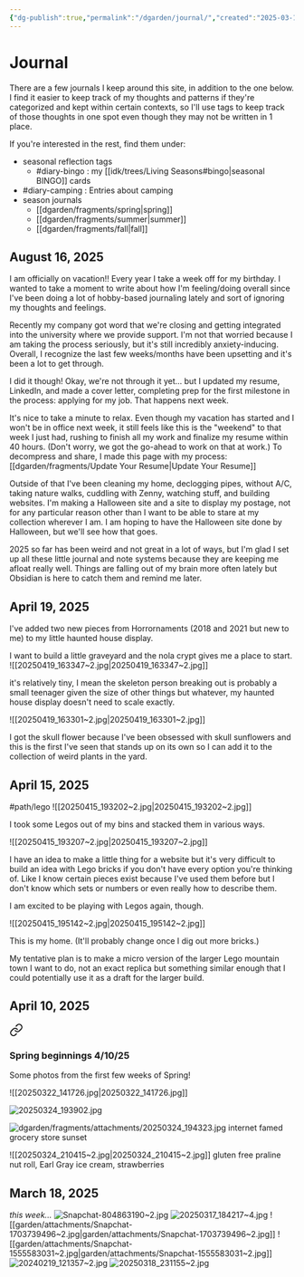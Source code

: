 ```yaml
---
{"dg-publish":true,"permalink":"/dgarden/journal/","created":"2025-03-18T23:40:15.766-04:00","updated":"2025-10-11T22:19:41.675-04:00"}
---
```



# Journal
There are a few journals I keep around this site, in addition to the one below. I find it easier to keep track of my thoughts and patterns if they're categorized and kept within certain contexts, so I'll use tags to keep track of those thoughts in one spot even though they may not be written in 1 place.

If you're interested in the rest, find them under:
- seasonal reflection tags 
	- #diary-bingo : my [[idk/trees/Living Seasons#bingo\|seasonal BINGO]] cards
- #diary-camping : Entries about camping 
- season journals
	- [[dgarden/fragments/spring\|spring]]
	- [[dgarden/fragments/summer\|summer]]
	- [[dgarden/fragments/fall\|fall]]

## August 16, 2025
I am officially on vacation!! Every year I take a week off for my birthday. I wanted to take a moment to write about how I'm feeling/doing overall since I've been doing a lot of hobby-based journaling lately and sort of ignoring my thoughts and feelings.

Recently my company got word that we're closing and getting integrated into the university where we provide support. I'm not that worried because I am taking the process seriously, but it's still incredibly anxiety-inducing. Overall, I recognize the last few weeks/months have been upsetting and it's been a lot to get through.

I did it though! Okay, we're not through it yet... but I updated my resume, LinkedIn, and made a cover letter, completing prep for the first milestone in the process: applying for my job. That happens next week.

It's nice to take a minute to relax. Even though my vacation has started and I won't be in office next week, it still feels like this is the "weekend" to that week I just had, rushing to finish all my work and finalize my resume within 40 hours. (Don't worry, we got the go-ahead to work on that at work.) To decompress and share, I made this page with my process: [[dgarden/fragments/Update Your Resume\|Update Your Resume]] 

Outside of that I've been cleaning my home, declogging pipes, without A/C, taking nature walks, cuddling with Zenny, watching stuff, and building websites. I'm making a Halloween site and a site to display my postage, not for any particular reason other than I want to be able to stare at my collection wherever I am. I am hoping to have the Halloween site done by Halloween, but we'll see how that goes. 

2025 so far has been weird and not great in a lot of ways, but I'm glad I set up all these little journal and note systems because they are keeping me afloat really well. Things are falling out of my brain more often lately but Obsidian is here to catch them and remind me later. 

## April 19, 2025
I've added two new pieces from Horrornaments (2018 and 2021 but new to me) to my little haunted house display. 

I want to build a little graveyard and the nola crypt gives me a place to start.
![[20250419_163347~2.jpg\|20250419_163347~2.jpg]]

it's relatively tiny, I mean the skeleton person breaking out is probably a small teenager given the size of other things but whatever, my haunted house display doesn't need to scale exactly.

![[20250419_163301~2.jpg\|20250419_163301~2.jpg]]

I got the skull flower because I've been obsessed with skull sunflowers and this is the first I've seen that stands up on its own so I can add it to the collection of weird plants in the yard.

## April 15, 2025
#path/lego 
![[20250415_193202~2.jpg\|20250415_193202~2.jpg]]

I took some Legos out of my bins and stacked them in various ways.

![[20250415_193207~2.jpg\|20250415_193207~2.jpg]]

I have an idea to make a little thing for a website but it's very difficult to build an idea with Lego bricks if you don't have every option you're thinking of. Like I know certain pieces exist because I've used them before but I don't know which sets or numbers or even really how to describe them.

I am excited to be playing with Legos again, though.

![[20250415_195142~2.jpg\|20250415_195142~2.jpg]]

This is my home. (It'll probably change once I dig out more bricks.)

My tentative plan is to make a micro version of the larger Lego mountain town I want to do, not an exact replica but something similar enough that I could potentially use it as a draft for the larger build.

## April 10, 2025

<div class="transclusion internal-embed is-loaded"><a class="markdown-embed-link" href="/dgarden/fragments/spring/#spring-beginnings-4-10-25" aria-label="Open link"><svg xmlns="http://www.w3.org/2000/svg" width="24" height="24" viewBox="0 0 24 24" fill="none" stroke="currentColor" stroke-width="2" stroke-linecap="round" stroke-linejoin="round" class="svg-icon lucide-link"><path d="M10 13a5 5 0 0 0 7.54.54l3-3a5 5 0 0 0-7.07-7.07l-1.72 1.71"></path><path d="M14 11a5 5 0 0 0-7.54-.54l-3 3a5 5 0 0 0 7.07 7.07l1.71-1.71"></path></svg></a><div class="markdown-embed">



### Spring beginnings 4/10/25
Some photos from the first few weeks of Spring!

![[20250322_141726.jpg\|20250322_141726.jpg]]

![20250324_193902.jpg](/img/user/dgarden/fragments/attachments/20250324_193902.jpg)

![dgarden/fragments/attachments/20250324_194323.jpg](/img/user/dgarden/fragments/attachments/20250324_194323.jpg)
internet famed grocery store sunset

![[20250324_210415~2.jpg\|20250324_210415~2.jpg]]
gluten free praline nut roll, Earl Gray ice cream, strawberries


</div></div>


## March 18, 2025
*this week...*
![Snapchat-804863190~2.jpg](/img/user/dgarden/attachments/Snapchat-804863190~2.jpg)
![20250317_184217~4.jpg](/img/user/dgarden/attachments/20250317_184217~4.jpg)
![[garden/attachments/Snapchat-1703739496~2.jpg\|garden/attachments/Snapchat-1703739496~2.jpg]]
![[garden/attachments/Snapchat-1555583031~2.jpg\|garden/attachments/Snapchat-1555583031~2.jpg]]
![20240219_121357~2.jpg](/img/user/dgarden/attachments/20240219_121357~2.jpg)
![20250318_231155~2.jpg](/img/user/dgarden/attachments/20250318_231155~2.jpg)
